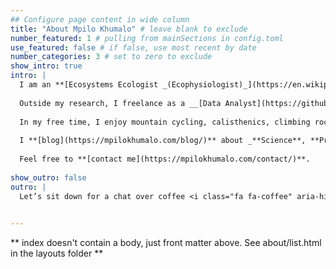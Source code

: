 ```yaml
---
## Configure page content in wide column
title: "About Mpilo Khumalo" # leave blank to exclude
number_featured: 1 # pulling from mainSections in config.toml
use_featured: false # if false, use most recent by date
number_categories: 3 # set to zero to exclude
show_intro: true
intro: |
  I am an **[Ecosystems Ecologist _(Ecophysiologist)_](https://en.wikipedia.org/wiki/Ecosystem_ecology)**. I am currently doing a PhD at __[Stellenbosch University](https://www.sun.ac.za/english)__. My current research project is called __[The EucXylo Phenomenological Trial](https://blogs.sun.ac.za/eucxylo/2020/10/12/the-beginning-of-our-phenomenological-trial/)__, where I am studying all the ecophysiological processes and environmental conditions that influence the formation of wood in forest trees.  
  
  Outside my research, I freelance as a __[Data Analyst](https://github.com/Mpilo-K)__. In this role I help individuals, businesses, and organisations make data-driven decisions using __high quality data__, state-of-the-art __visualisations__ and __advanced data analytics__. I program in __R__, __SQL__, and __Python__, especially literate, reproducible and accissible programming using tools such as __Rmarkdown__, __Jupyter Notebooks__ and __LaTeX__. I also teach these tools and skills to beginners. 
  
  In my free time, I enjoy mountain cycling, calisthenics, climbing rocks and mountains, playing a Ukulele, and learning new languages (currently German and Afrikaans).
  
  I **[blog](https://mpilokhumalo.com/blog/)** about _**Science**, **Programming**, **Travel**, **Cycling**, **Hiking**, **Survival Camping**_ etc. I also showcase my **projects** and public **talks**. See highlights of my **[projects](https://mpilokhumalo.com/project/)** and **[talks](https://mpilokhumalo.com/talk/)** below or click on the navigation tabs for more details. 
  
  Feel free to **[contact me](https://mpilokhumalo.com/contact/)**.
  
show_outro: false
outro: |
  Let’s sit down for a chat over coffee <i class="fa fa-coffee" aria-hidden="true"></i>[]()
  

---
```


** index doesn't contain a body, just front matter above.
See about/list.html in the layouts folder **